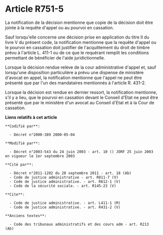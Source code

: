 # Article R751-5

La notification de la décision mentionne que copie de la décision doit être jointe à la requête d'appel ou au pourvoi en
cassation.

Sauf lorsqu'elle concerne une décision prise en application du titre II du livre V du présent code, la notification mentionne
que la requête d'appel ou le pourvoi en cassation doit justifier de l'acquittement du droit de timbre prévu à l'article L.
411-1 ou de ce que le requérant remplit les conditions permettant de bénéficier de l'aide juridictionnelle.

Lorsque la décision rendue relève de la cour administrative d'appel et, sauf lorsqu'une disposition particulière a prévu une
dispense de ministère d'avocat en appel, la notification mentionne que l'appel ne peut être présenté que par l'un des
mandataires mentionnés à l'article R. 431-2.

Lorsque la décision est rendue en dernier ressort, la notification mentionne, s'il y a lieu, que le pourvoi en cassation
devant le Conseil d'Etat ne peut être présenté que par le ministère d'un avocat au Conseil d'Etat et à la Cour de cassation.

**Liens relatifs à cet article**

	**Codifié par**:

	  - Décret n°2000-389 2000-05-04

	**Modifié par**:

	  - Décret n°2003-543 du 24 juin 2003 - art. 10 () JORF 25 juin 2003 en vigueur le 1er septembre 2003

	**Cité par**:

	  - Décret n°2011-1202 du 28 septembre 2011 - art. 18 (Ab)
	  - Code de justice administrative - art. R811-7 (V)
	  - Code de justice administrative. - art. R612-1 (V)
	  - Code de la sécurité sociale. - art. R145-23 (V)

	**Cite**:

	  - Code de justice administrative. - art. L411-1 (M)
	  - Code de justice administrative. - art. R431-2 (V)

	**Anciens textes**:

	  - Code des tribunaux administratifs et des cours adm - art. R213 (Ab)
